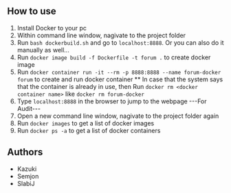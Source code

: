 ## How to use
1. Install Docker to your pc
2. Within command line window, nagivate to the project folder
3. Run `bash dockerbuild.sh` and go to `localhost:8888`.
Or you can also do it manually as well...
  3. Run `docker image build -f Dockerfile -t forum .` to create docker image
  4. Run `docker container run -it --rm -p 8888:8888 --name forum-docker forum` to create and run docker container
    ** In case that the system says that the container is already in use, then Run `docker rm <docker container name>` like `docker rm forum-docker`
  5. Type `localhost:8888` in the browser to jump to the webpage
---For Audit---
1. Open a new command line window, nagivate to the project folder again
2. Run `docker images` to get a list of docker images
3. Run `docker ps -a` to get a list of docker containers

## Authors
* Kazuki
* Semjon
* SlabiJ